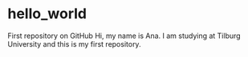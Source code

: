 # hello_world
First repository on GitHub
Hi, my name is Ana. I am studying at Tilburg University and this is my first repository.
